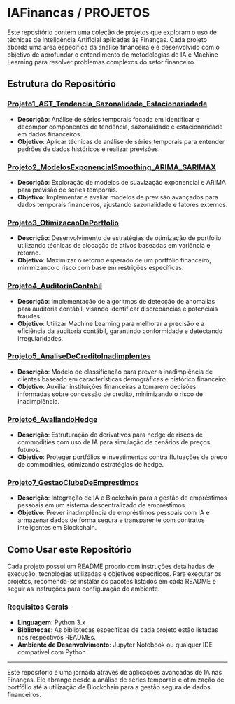 # IAFinancas / PROJETOS

Este repositório contém uma coleção de projetos que exploram o uso de técnicas de Inteligência Artificial aplicadas às Finanças. Cada projeto aborda uma área específica da análise financeira e é desenvolvido com o objetivo de aprofundar o entendimento de metodologias de IA e Machine Learning para resolver problemas complexos do setor financeiro.

## Estrutura do Repositório

### [Projeto1_AST_Tendencia_Sazonalidade_Estacionariadade](https://github.com/MichelleBouhid/IAFinancas/tree/main/PROJETOS/Projeto1_AST_Tendencia_Sazonalidade_Estacionariadade)

- **Descrição**: Análise de séries temporais focada em identificar e decompor componentes de tendência, sazonalidade e estacionaridade em dados financeiros.
- **Objetivo**: Aplicar técnicas de análise de séries temporais para entender padrões de dados históricos e realizar previsões.

### [Projeto2_ModelosExponencialSmoothing_ARIMA_SARIMAX](https://github.com/MichelleBouhid/IAFinancas/tree/main/PROJETOS/Projeto2_ModelosExponencialSmoothing_ARIMA_SARIMAX)

- **Descrição**: Exploração de modelos de suavização exponencial e ARIMA para previsão de séries temporais.
- **Objetivo**: Implementar e avaliar modelos de previsão avançados para dados temporais financeiros, ajustando sazonalidade e fatores externos.

### [Projeto3_OtimizacaoDePortfolio](https://github.com/MichelleBouhid/IAFinancas/tree/main/PROJETOS/Projeto3_OtimizacaoDePortfolio)
- **Descrição**: Desenvolvimento de estratégias de otimização de portfólio utilizando técnicas de alocação de ativos baseadas em variância e retorno.
- **Objetivo**: Maximizar o retorno esperado de um portfólio financeiro, minimizando o risco com base em restrições específicas.

### [Projeto4_AuditoriaContabil](https://github.com/MichelleBouhid/IAFinancas/tree/main/PROJETOS/Projeto4_AuditoriaContabil)

- **Descrição**: Implementação de algoritmos de detecção de anomalias para auditoria contábil, visando identificar discrepâncias e potenciais fraudes.
- **Objetivo**: Utilizar Machine Learning para melhorar a precisão e a eficiência da auditoria contábil, garantindo conformidade e detectando irregularidades.

### [Projeto5_AnaliseDeCreditoInadimplentes](https://github.com/MichelleBouhid/IAFinancas/tree/main/PROJETOS/Projeto5_AnaliseDeCreditoInadimplentes)

- **Descrição**: Modelo de classificação para prever a inadimplência de clientes baseado em características demográficas e histórico financeiro.
- **Objetivo**: Auxiliar instituições financeiras a tomarem decisões informadas sobre concessão de crédito, minimizando o risco de inadimplência.

### [Projeto6_AvaliandoHedge](https://github.com/MichelleBouhid/IAFinancas/tree/main/PROJETOS/Projeto6_AvaliandoHedge)

- **Descrição**: Estruturação de derivativos para hedge de riscos de commodities com uso de IA para simulação de cenários de preços futuros.
- **Objetivo**: Proteger portfólios e investimentos contra flutuações de preço de commodities, otimizando estratégias de hedge.

### [Projeto7_GestaoClubeDeEmprestimos](https://github.com/MichelleBouhid/IAFinancas/tree/main/PROJETOS/Projeto7_GestaoClubeDeEmprestimos)
- **Descrição**: Integração de IA e Blockchain para a gestão de empréstimos pessoais em um sistema descentralizado de empréstimos.
- **Objetivo**: Prever inadimplência de empréstimos pessoais com IA e armazenar dados de forma segura e transparente com contratos inteligentes em Blockchain.

## Como Usar este Repositório

Cada projeto possui um README próprio com instruções detalhadas de execução, tecnologias utilizadas e objetivos específicos. Para executar os projetos, recomenda-se instalar os pacotes listados em cada README e seguir as instruções para configuração do ambiente.

### Requisitos Gerais

- **Linguagem**: Python 3.x
- **Bibliotecas**: As bibliotecas específicas de cada projeto estão listadas nos respectivos READMEs.
- **Ambiente de Desenvolvimento**: Jupyter Notebook ou qualquer IDE compatível com Python.

---

Este repositório é uma jornada através de aplicações avançadas de IA nas Finanças. Ele abrange desde a análise de séries temporais e otimização de portfólio até a utilização de Blockchain para a gestão segura de dados financeiros.
